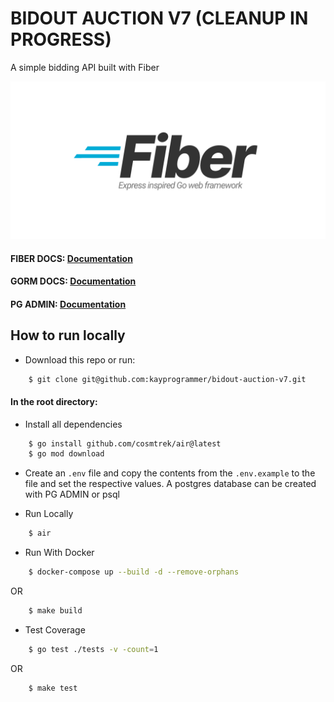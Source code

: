 # BIDOUT AUCTION V7 (CLEANUP IN PROGRESS)
A simple bidding API built with Fiber 

![alt text](https://github.com/kayprogrammer/bidout-auction-v7/blob/main/display/fiber.png?raw=true)


#### FIBER DOCS: [Documentation](https://docs.gofiber.io/)
#### GORM DOCS: [Documentation](https://gorm.io/)
#### PG ADMIN: [Documentation](https://pgadmin.org) 


## How to run locally

* Download this repo or run: 
```bash
    $ git clone git@github.com:kayprogrammer/bidout-auction-v7.git
```

#### In the root directory:
- Install all dependencies
```bash
    $ go install github.com/cosmtrek/air@latest 
    $ go mod download
```
- Create an `.env` file and copy the contents from the `.env.example` to the file and set the respective values. A postgres database can be created with PG ADMIN or psql

- Run Locally
```bash
    $ air
```

- Run With Docker
```bash
    $ docker-compose up --build -d --remove-orphans
```
OR
```bash
    $ make build
```

- Test Coverage
```bash
    $ go test ./tests -v -count=1
```
OR
```bash
    $ make test
```

<!-- ## Docs
#### API Url: [BidOut Docs](http://127.0.0.1:8000/) 
#### Swagger: [Documentation](https://swagger.io/docs/)

![alt text](https://github.com/kayprogrammer/bidout-auction-v7/blob/main/display/display1.png?raw=true)

![alt text](https://github.com/kayprogrammer/bidout-auction-v7/blob/main/display/display2.png?raw=true)

![alt text](https://github.com/kayprogrammer/bidout-auction-v7/blob/main/display/display3.png?raw=true)

![alt text](https://github.com/kayprogrammer/bidout-auction-v7/blob/main/display/display4.png?raw=true)

![alt text](https://github.com/kayprogrammer/bidout-auction-v7/blob/main/display/display5.png?raw=true)

![alt text](https://github.com/kayprogrammer/bidout-auction-v7/blob/main/display/display6.png?raw=true)

![alt text](https://github.com/kayprogrammer/bidout-auction-v7/blob/main/display/display7.png?raw=true) -->